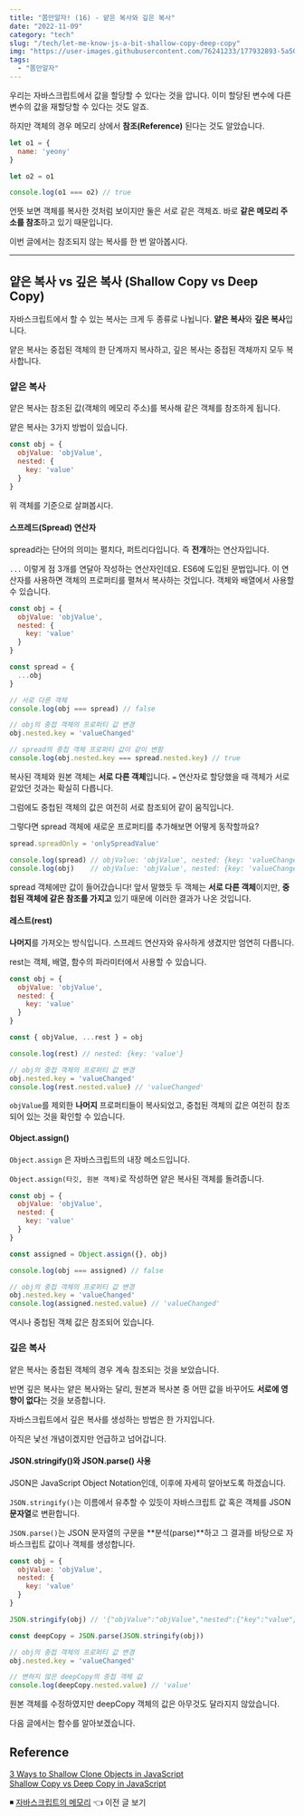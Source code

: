 ```yaml
---
title: "쫌만알자! (16) - 얕은 복사와 깊은 복사"
date: "2022-11-09"
category: "tech"
slug: "/tech/let-me-know-js-a-bit-shallow-copy-deep-copy"
img: "https://user-images.githubusercontent.com/76241233/177932893-5a504b26-12e4-4ade-b1ce-1951d072ba82.jpg"
tags:
  - "쫌만알자"
---
```


우리는 자바스크립트에서 값을 할당할 수 있다는 것을 압니다. 이미 할당된 변수에 다른 변수의 값을 재할당할 수 있다는 것도 알죠.

하지만 객체의 경우 메모리 상에서 **참조(Reference)** 된다는 것도 알았습니다.

```javascript
let o1 = {
  name: 'yeony'
}

let o2 = o1

console.log(o1 === o2) // true
```

언뜻 보면 객체를 복사한 것처럼 보이지만 둘은 서로 같은 객체죠. 바로 **같은 메모리 주소를 참조**하고 있기 때문입니다.

이번 글에서는 참조되지 않는 복사를 한 번 알아봅시다.

---

## 얕은 복사 vs 깊은 복사 (Shallow Copy vs Deep Copy)

자바스크립트에서 할 수 있는 복사는 크게 두 종류로 나뉩니다. **얕은 복사**와 **깊은 복사**입니다.

얕은 복사는 중접된 객체의 한 단계까지 복사하고, 깊은 복사는 중접된 객체까지 모두 복사합니다. 

### 얕은 복사

얕은 복사는 참조된 값(객체의 메모리 주소)를 복사해 같은 객체를 참조하게 됩니다. 

얕은 복사는 3가지 방법이 있습니다.

```javascript
const obj = {
  objValue: 'objValue',
  nested: {
    key: 'value'
  }
}
```

위 객체를 기준으로 살펴봅시다.

#### 스프레드(Spread) 연산자

spread라는 단어의 의미는 펼치다, 퍼트리다입니다. 즉 **전개**하는 연산자입니다. 

`...` 이렇게 점 3개를 연달아 작성하는 연산자인데요. ES6에 도입된 문법입니다. 이 연산자를 사용하면 객체의 프로퍼티를 펼쳐서 복사하는 것입니다. 객체와 배열에서 사용할 수 있습니다.

```javascript
const obj = {
  objValue: 'objValue',
  nested: {
    key: 'value'
  }
}

const spread = {
  ...obj
}

// 서로 다른 객체
console.log(obj === spread) // false

// obj의 중접 객체의 프로퍼티 값 변경
obj.nested.key = 'valueChanged'

// spread의 중첩 객체 프로퍼티 값이 같이 변함
console.log(obj.nested.key === spread.nested.key) // true
```

복사된 객체와 원본 객체는 **서로 다른 객체**입니다. `=` 연산자로 할당했을 때 객체가 서로 같았던 것과는 확실히 다릅니다.

그럼에도 중첩된 객체의 값은 여전히 서로 참조되어 같이 움직입니다. 

그렇다면 spread 객체에 새로운 프로퍼티를 추가해보면 어떻게 동작할까요?

```javascript
spread.spreadOnly = 'onlySpreadValue'

console.log(spread) // objValue: 'objValue', nested: {key: 'valueChanged', key2: 'value2'}, spreadOnly: 'onlySpreadValue!'
console.log(obj)    // objValue: 'objValue', nested: {key: 'valueChanged', key2: 'value2'}
```

spread 객체에만 값이 들어갔습니다! 앞서 말했듯 두 객체는 **서로 다른 객체**이지만, **중첩된 객체에 같은 참조를 가지고** 있기 때문에 이러한 결과가 나온 것입니다.


#### 레스트(rest) 

**나머지**를 가져오는 방식입니다. 스프레드 연산자와 유사하게 생겼지만 엄연히 다릅니다. 

rest는 객체, 배열, 함수의 파라미터에서 사용할 수 있습니다.

```javascript
const obj = {
  objValue: 'objValue',
  nested: {
    key: 'value'
  }
}

const { objValue, ...rest } = obj

console.log(rest) // nested: {key: 'value'}

// obj의 중접 객체의 프로퍼티 값 변경
obj.nested.key = 'valueChanged'
console.log(rest.nested.value) // 'valueChanged'
```

`objValue`를 제외한 **나머지** 프로퍼티들이 복사되었고, 중첩된 객체의 값은 여전히 참조되어 있는 것을 확인할 수 있습니다.


#### Object.assign() 

`Object.assign` 은 자바스크립트의 내장 메소드입니다.

`Object.assign(타깃, 원본 객체)`로 작성하면 얕은 복사된 객체를 돌려줍니다.

```javascript
const obj = {
  objValue: 'objValue',
  nested: {
    key: 'value'
  }
}

const assigned = Object.assign({}, obj)

console.log(obj === assigned) // false

// obj의 중접 객체의 프로퍼티 값 변경
obj.nested.key = 'valueChanged'
console.log(assigned.nested.value) // 'valueChanged'
```

역시나 중첩된 객체 값은 참조되어 있습니다.


### 깊은 복사

얕은 복사는 중첩된 객체의 경우 계속 참조되는 것을 보았습니다. 

반면 깊은 복사는 얕은 복사와는 달리, 원본과 복사본 중 어떤 값을 바꾸어도 **서로에 영향이 없다**는 것을 보증합니다.

자바스크립트에서 깊은 복사를 생성하는 방법은 한 가지입니다.

아직은 낯선 개념이겠지만 언급하고 넘어갑니다.

#### JSON.stringify()와 JSON.parse() 사용

JSON은 JavaScript Object Notation인데, 이후에 자세히 알아보도록 하겠습니다.

`JSON.stringify()`는 이름에서 유추할 수 있듯이 자바스크립트 값 혹은 객체를 JSON **문자열**로 변환합니다. 

`JSON.parse()`는 JSON 문자열의 구문을 **분석(parse)**하고 그 결과를 바탕으로 자바스크립트 값이나 객체를 생성합니다.

```javascript
const obj = {
  objValue: 'objValue',
  nested: {
    key: 'value'
  }
}

JSON.stringify(obj) // '{"objValue":"objValue","nested":{"key":"value"}}'

const deepCopy = JSON.parse(JSON.stringify(obj))

// obj의 중접 객체의 프로퍼티 값 변경
obj.nested.key = 'valueChanged'

// 변하지 않은 deepCopy의 중첩 객체 값
console.log(deepCopy.nested.value) // 'value'
```

원본 객체를 수정하였지만 deepCopy 객체의 값은 아무것도 달라지지 않았습니다. 

다음 글에서는 함수를 알아보겠습니다.


## Reference

[3 Ways to Shallow Clone Objects in JavaScript](https://dmitripavlutin.com/javascript-shallow-clone-objects/)    
[Shallow Copy vs Deep Copy in JavaScript](https://blog.bitsrc.io/shallow-copy-and-deep-copy-in-javascript-d0ca570cd4cf)


◾ [자바스크립트의 메모리](/tech/let-me-know-js-a-bit-js-memory) 👈 이전 글 보기
